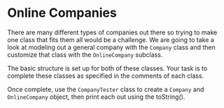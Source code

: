 # Online Companies
There are many different types of companies out there so trying to make one class that fits them all would be a challenge. We are going to take a look at modeling out a general company with the `Company` class and then customize that class with the `OnlineCompany` subclass.

The basic structure is set up for both of these classes. Your task is to complete these classes as specified in the comments of each class.

Once complete, use the `CompanyTester` class to create a `Company` and `OnlineCompany` object, then print each out using the toString().